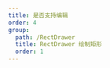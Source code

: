 ```yaml
---
title: 是否支持编辑
order: 4
group:
  path: /RectDrawer
  title: RectDrawer 绘制矩形
  order: 1
---
```


<code src="./editable.tsx" compact="true" defaultShowCode="true"></code>
